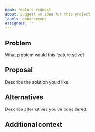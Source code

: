 ```yaml
---
name: Feature request
about: Suggest an idea for this project
labels: enhancement
assignees: ''
---
```


## Problem
What problem would this feature solve?

## Proposal
Describe the solution you'd like.

## Alternatives
Describe alternatives you've considered.

## Additional context


